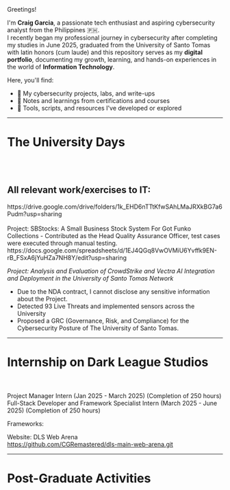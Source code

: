 <html>
<head>
Greetings!


I'm **Craig Garcia**, a passionate tech enthusiast and aspiring cybersecurity analyst from the Philippines 🇵🇭.  
I recently began my professional journey in cybersecurity after completing my studies in June 2025, graduated from the University of Santo Tomas with latin honors (cum laude)
and this repository serves as my **digital portfolio**, documenting my growth, learning, and hands-on experiences in the world of **Information Technology**.

Here, you'll find:
- 🧠 My cybersecurity projects, labs, and write-ups  
- 🔐 Notes and learnings from certifications and courses  
- 🧰 Tools, scripts, and resources I've developed or explored

</head>

----------------------------------------------------------------------------------------------------------------------------------
<body>
<h1>The University Days</h1>
<br>
<br>
<h2>All relevant work/exercises to IT:</h2> https://drive.google.com/drive/folders/1k_EHD6nTTtKfwSAhLMaJRXkBG7a6Pudm?usp=sharing
<br>
<br>
Project: SBStocks: A Small Business Stock System For Got Funko Collections
- Contributed as the Head Quality Assurance Officer, test cases were executed through manual testing.
 <br>
 https://docs.google.com/spreadsheets/d/1EJ4QGq8VwOVMiU6Yvffk9EN-rB_FSxA6jYuHZa7NH8Y/edit?usp=sharing
   
*Project: Analysis and Evaluation of CrowdStrike and Vectra AI Integration and Deployment in the University of Santo Tomas Network*
- Due to the NDA contract, I cannot disclose any sensitive information about the Project.
- Detected 93 Live Threats and implemented sensors across the University
- Proposed a GRC (Governance, Risk, and Compliance) for the Cybersecurity Posture of The University of Santo Tomas.

----------------------------------------------------------------------------------------------------------------------------------
<h1>Internship on Dark League Studios</h1>
<br>
<br>
Project Manager Intern (Jan 2025 - March 2025) (Completion of 250 hours)
<br>
Full-Stack Developer and Framework Specialist Intern (March 2025 - June 2025) (Completion of 250 hours)

Frameworks: 

Website: DLS Web Arena
<br>
https://github.com/CGRemastered/dls-main-web-arena.git

----------------------------------------------------------------------------------------------------------------------------------

<h1>Post-Graduate Activities</h1>
<br>
</body>
